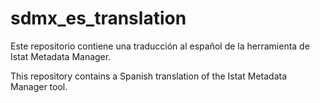 # sdmx_es_translation
Este repositorio contiene una traducción al español de la herramienta de Istat Metadata Manager.

This repository contains a Spanish translation of the Istat Metadata Manager tool.

